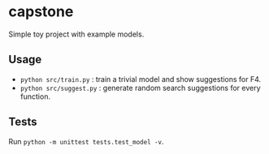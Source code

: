 # capstone

Simple toy project with example models.

## Usage

- `python src/train.py` : train a trivial model and show suggestions for F4.
- `python src/suggest.py` : generate random search suggestions for every function.

## Tests

Run `python -m unittest tests.test_model -v`.
